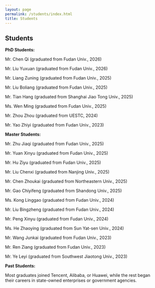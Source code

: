 ```yaml
---
layout: page
permalink: /students/index.html
title: Students
---
```


## Students

**PhD Students:**

Mr. Chen Qi (graduated from Fudan Univ., 2026)

Mr. Liu Yuxuan (graduated from Fudan Univ., 2026)

Mr. Liang Zuning (graduated from Fudan Univ., 2025)

Mr. Liu Boliang (graduated from Fudan Univ., 2025)

Mr. Tian Hang (graduated from Shanghai Jiao Tong Univ., 2025)

Ms. Wen Ming (graduated from Fudan Univ., 2025)

Mr. Zhou Zhou (graduated from UESTC, 2024)

Mr. Yao Zhiyi (graduated from Fudan Univ., 2023)

**Master Students:**

Mr. Zhu Jiaqi (graduated from Fudan Univ., 2025)

Mr. Yuan Xinyu (graduated from Fudan Univ., 2025)

Mr. Hu Ziyu (graduated from Fudan Univ., 2025)

Mr. Liu Chenxi (graduated from Nanjing Univ., 2025)

Mr. Chen Zhoukai (graduated from Northeastern Univ., 2025)

Mr. Gao Chiyifeng (graduated from Shandong Univ., 2025)

Ms. Kong Linggao (graduated from Fudan Univ., 2024)

Mr. Liu Bingzheng (graduated from Fudan Univ., 2024)

Mr. Peng Xinyu (graduated from Fudan Univ., 2024)

Ms. He Zhaoying (graduated from Sun Yat-sen Univ., 2024)

Mr. Wang Junkai (graduated from Fudan Univ., 2023)

Mr. Ren Ziang (graduated from Fudan Univ., 2023)

Mr. Ye Leyi (graduated from Southwest Jiaotong Univ., 2023)

**Past Students:**

Most graduates joined Tencent, Alibaba, or Huawei, while the rest began their careers in state-owned enterprises or government agencies.

<br>
